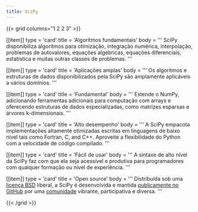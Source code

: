 ```yaml
---
title: SciPy
---
```


{{< grid columns="1 2 2 3" >}}

[[item]]
type = 'card'
title = 'Algoritmos fundamentais'
body = '''
SciPy disponibiliza algoritmos para otimização, integração numérica, interpolação, problemas de autovalores, equações algébricas, equações diferenciais, estatística e muitas outras classes de problemas.
'''

[[item]]
type = 'card'
title = 'Aplicações amplas'
body = '''
Os algoritmos e estruturas de dados disponibilizados pela SciPy são amplamente aplicáveis a vários domínios.
'''

[[item]]
type = 'card'
title = 'Fundamental'
body = '''
Estende o NumPy, adicionando ferramentas adicionais para computação com arrays e oferecendo estruturas de dados especializadas, como matrizes esparsas e árvores k-dimensionais.
'''

[[item]]
type = 'card'
title = 'Alto desempenho'
body = '''
A SciPy empacota implementações altamente otimizadas escritas em linguagens de baixo nível tais como Fortran, C, and C++. Aproveite a flexibilidade do Python com a velocidade de código compilado.
'''

[[item]]
type = 'card'
title = 'Fácil de usar'
body = '''
A sintaxe de alto nível da SciPy faz com que ela seja acessível e produtiva para programadores com qualquer formação ou nível de experiência.
'''

[[item]]
type = 'card'
title = 'Open source'
body = '''
Distribuída sob uma [licença BSD](https://github.com/scipy/scipy/blob/main/LICENSE.txt) liberal, a SciPy é desenvolvida e mantida [publicamente no GitHub](https://github.com/scipy/scipy) por uma [comunidade](/community) vibrante, participativa e diversa.
'''

{{< /grid >}}
